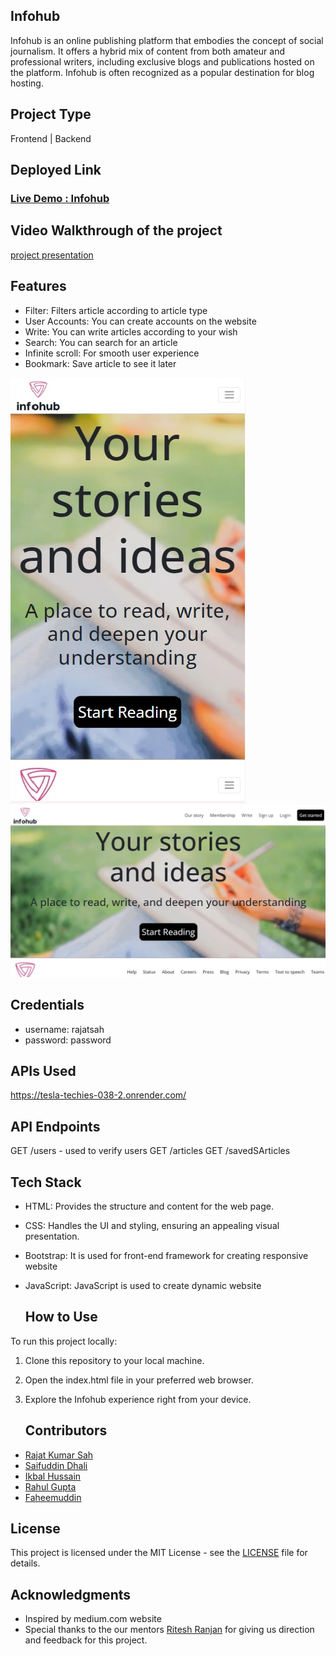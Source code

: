 ## Infohub

Infohub is an online publishing platform that embodies the concept of social journalism. It offers a hybrid mix of content from both amateur and professional writers, including exclusive blogs and publications hosted on the platform. Infohub is often recognized as a popular destination for blog hosting.

## Project Type
Frontend | Backend

## Deployed Link
<h3><a href="https://infohub123.netlify.app/">Live Demo :
Infohub</a></h3>

## Video Walkthrough of the project
<a href="https://www.youtube.com/watch?v=8w3oPWJzHdU">project
presentation</a>

## Features
- Filter: Filters article according to article type
- User Accounts: You can create accounts on the website
- Write: You can write articles according to your wish
- Search: You can search for an article
- Infinite scroll: For smooth user experience
- Bookmark: Save article to see it later

![image](https://github.com/rajatsah95/Tesla_Techies_038/blob/main/b361.jpg)
![image](https://github.com/rajatsah95/Tesla_Techies_038/blob/main/b362.jpg)

## Credentials
- username: rajatsah
- password: password

## APIs Used
https://tesla-techies-038-2.onrender.com/

## API Endpoints
GET /users - used to verify users
GET /articles
GET /savedSArticles 

## Tech Stack

  - HTML: Provides the structure and content for the web page.
  - CSS: Handles the UI and styling, ensuring an appealing visual presentation.
  - Bootstrap: It is used for front-end framework for creating
responsive website
  - JavaScript: JavaScript is used to create dynamic website

    ## How to Use

To run this project locally:

  1. Clone this repository to your local machine.
  2. Open the index.html file in your preferred web browser.
  3. Explore the Infohub experience right from your device.

     ## Contributors
  - <a href="https://github.com/rajatsah95">Rajat Kumar Sah</a>
  - <a href="https://github.com/saif520">Saifuddin Dhali</a>
  - <a href="https://github.com/ikbal-hussain">Ikbal Hussain</a>
  - <a href="https://github.com/Rahul8945">Rahul Gupta</a>
  - <a href="https://github.com/ShaikFaheemuddin789">Faheemuddin</a>

  
## License

  This project is licensed under the MIT License - see the [LICENSE](LICENSE) file for details.

## Acknowledgments

  - Inspired by medium.com website
  - Special thanks to the our mentors <a href="#">Ritesh Ranjan</a>
for giving us direction and feedback for this project.


